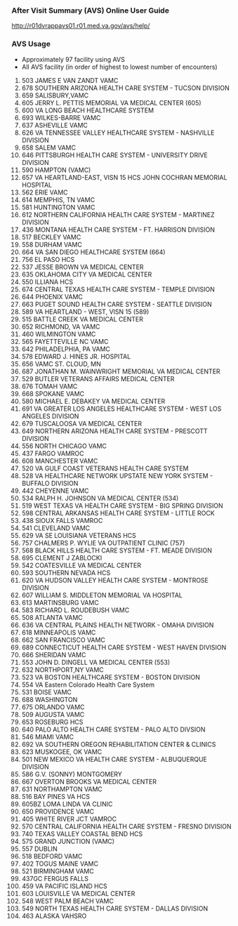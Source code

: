### After Visit Summary (AVS) Online User Guide
http://r01dvrappavs01.r01.med.va.gov/avs/help/

### AVS Usage
* Approximately 97 facility using AVS
* All AVS facility (in order of highest to lowest number of encounters)
1.	503 JAMES E VAN ZANDT VAMC
2.	678 SOUTHERN ARIZONA HEALTH CARE SYSTEM - TUCSON DIVISION
3.	659 SALISBURY,VAMC
4.	605 JERRY L. PETTIS MEMORIAL VA MEDICAL CENTER (605)
5.	600 VA LONG BEACH HEALTHCARE SYSTEM
6.	693 WILKES-BARRE VAMC
7.	637 ASHEVILLE VAMC
8.	626 VA TENNESSEE VALLEY HEALTHCARE SYSTEM - NASHVILLE DIVISION
9.	658 SALEM VAMC
10.	646 PITTSBURGH HEALTH CARE SYSTEM - UNIVERSITY DRIVE DIVISION
11.	590 HAMPTON (VAMC)
12.	657 VA HEARTLAND-EAST, VISN 15 HCS JOHN COCHRAN MEMORIAL HOSPITAL
13.	562 ERIE VAMC
14.	614 MEMPHIS, TN VAMC
15.	581 HUNTINGTON VAMC
16.	612 NORTHERN CALIFORNIA HEALTH CARE SYSTEM - MARTINEZ DIVISION
17.	436 MONTANA HEALTH CARE SYSTEM - FT. HARRISON DIVISION
18.	517 BECKLEY VAMC
19.	558 DURHAM VAMC
20.	664 VA SAN DIEGO HEALTHCARE SYSTEM (664)
21.	756 EL PASO HCS
22.	537 JESSE BROWN VA MEDICAL CENTER
23.	635 OKLAHOMA CITY VA MEDICAL CENTER
24.	550 ILLIANA HCS
25.	674 CENTRAL TEXAS HEALTH CARE SYSTEM - TEMPLE DIVISION
26.	644 PHOENIX VAMC
27.	663 PUGET SOUND HEALTH CARE SYSTEM - SEATTLE DIVISION
28.	589 VA HEARTLAND - WEST, VISN 15 (589)
29.	515 BATTLE CREEK VA MEDICAL CENTER
30.	652 RICHMOND, VA VAMC
31.	460 WILMINGTON VAMC
32.	565 FAYETTEVILLE NC VAMC
33.	642 PHILADELPHIA, PA VAMC
34.	578 EDWARD J. HINES JR. HOSPITAL
35.	656 VAMC ST. CLOUD, MN
36.	687 JONATHAN M. WAINWRIGHT MEMORIAL VA MEDICAL CENTER
37.	529 BUTLER VETERANS AFFAIRS MEDICAL CENTER
38.	676 TOMAH VAMC
39.	668 SPOKANE VAMC
40.	580 MICHAEL E. DEBAKEY VA MEDICAL CENTER
41.	691 VA GREATER LOS ANGELES HEALTHCARE SYSTEM - WEST LOS ANGELES DIVISION
42.	679 TUSCALOOSA VA MEDICAL CENTER
43.	649 NORTHERN ARIZONA HEALTH CARE SYSTEM - PRESCOTT DIVISION
44.	556 NORTH CHICAGO VAMC
45.	437 FARGO VAMROC
46.	608 MANCHESTER VAMC
47.	520 VA GULF COAST VETERANS HEALTH CARE SYSTEM
48.	528 VA HEALTHCARE NETWORK UPSTATE NEW YORK SYSTEM - BUFFALO DIVISION
49.	442 CHEYENNE VAMC
50.	534 RALPH H. JOHNSON VA MEDICAL CENTER (534)
51.	519 WEST TEXAS VA HEALTH CARE SYSTEM - BIG SPRING DIVISION
52.	598 CENTRAL ARKANSAS HEALTH CARE SYSTEM - LITTLE ROCK
53.	438 SIOUX FALLS VAMROC
54.	541 CLEVELAND VAMC
55.	629 VA SE LOUISIANA VETERANS HCS
56.	757 CHALMERS P. WYLIE VA OUTPATIENT CLINIC (757)
57.	568 BLACK HILLS HEALTH CARE SYSTEM - FT. MEADE DIVISION
58.	695 CLEMENT J ZABLOCKI
59.	542 COATESVILLE VA MEDICAL CENTER
60.	593 SOUTHERN NEVADA HCS
61.	620 VA HUDSON VALLEY HEALTH CARE SYSTEM - MONTROSE DIVISION
62.	607 WILLIAM S. MIDDLETON MEMORIAL VA HOSPITAL
63.	613 MARTINSBURG VAMC
64.	583 RICHARD L. ROUDEBUSH VAMC
65.	508 ATLANTA VAMC
66.	636 VA CENTRAL PLAINS HEALTH NETWORK - OMAHA DIVISION
67.	618 MINNEAPOLIS VAMC
68.	662 SAN FRANCISCO VAMC
69.	689 CONNECTICUT HEALTH CARE SYSTEM - WEST HAVEN DIVISION
70.	666 SHERIDAN VAMC
71.	553 JOHN D. DINGELL VA MEDICAL CENTER (553)
72.	632 NORTHPORT,NY VAMC
73.	523 VA BOSTON HEALTHCARE SYSTEM - BOSTON DIVISION
74.	554 VA Eastern Colorado Health Care System
75.	531 BOISE VAMC
76.	688 WASHINGTON
77.	675 ORLANDO VAMC
78.	509 AUGUSTA VAMC
79.	653 ROSEBURG HCS
80.	640 PALO ALTO HEALTH CARE SYSTEM - PALO ALTO DIVSION
81.	546 MIAMI VAMC
82.	692 VA SOUTHERN OREGON REHABILITATION CENTER  &  CLINICS
83.	623 MUSKOGEE, OK VAMC
84.	501 NEW MEXICO VA HEALTH CARE SYSTEM - ALBUQUERQUE DIVISION
85.	586 G.V. (SONNY) MONTGOMERY
86.	667 OVERTON BROOKS VA MEDICAL CENTER
87.	631 NORTHAMPTON VAMC
88.	516 BAY PINES VA HCS
89.	605BZ LOMA LINDA VA CLINIC
90.	650 PROVIDENCE VAMC
91.	405 WHITE RIVER JCT VAMROC
92.	570 CENTRAL CALIFORNIA HEALTH CARE SYSTEM - FRESNO DIVISION
93.	740 TEXAS VALLEY COASTAL BEND HCS
94.	575 GRAND JUNCTION (VAMC)
95.	557 DUBLIN
96.	518 BEDFORD VAMC
97.	402 TOGUS MAINE VAMC
98.	521 BIRMINGHAM VAMC
99.	437GC FERGUS FALLS
100.	459 VA PACIFIC ISLAND HCS
101.	603 LOUISVILLE VA MEDICAL CENTER
102.	548 WEST PALM BEACH VAMC
103.	549 NORTH TEXAS HEALTH CARE SYSTEM - DALLAS DIVISION
104.	463 ALASKA VAHSRO

